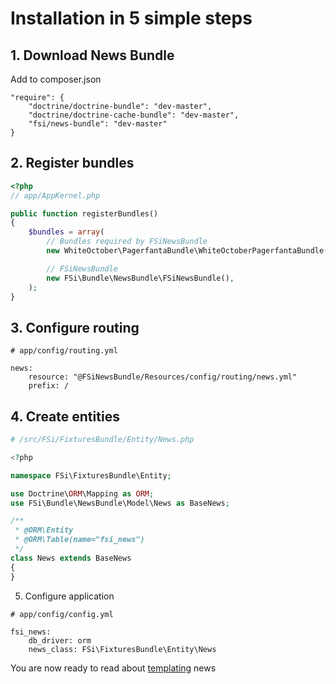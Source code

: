 # Installation in 5 simple steps

## 1. Download News Bundle

Add to composer.json

```
"require": {
    "doctrine/doctrine-bundle": "dev-master",
    "doctrine/doctrine-cache-bundle": "dev-master",
    "fsi/news-bundle": "dev-master"
}
```

## 2. Register bundles

```php
<?php
// app/AppKernel.php

public function registerBundles()
{
    $bundles = array(
        // Bundles required by FSiNewsBundle
        new WhiteOctober\PagerfantaBundle\WhiteOctoberPagerfantaBundle(),

        // FSiNewsBundle
        new FSi\Bundle\NewsBundle\FSiNewsBundle(),
    );
}
```

## 3. Configure routing

```
# app/config/routing.yml

news:
    resource: "@FSiNewsBundle/Resources/config/routing/news.yml"
    prefix: /
```

## 4. Create entities

```php
# /src/FSi/FixturesBundle/Entity/News.php

<?php

namespace FSi\FixturesBundle\Entity;

use Doctrine\ORM\Mapping as ORM;
use FSi\Bundle\NewsBundle\Model\News as BaseNews;

/**
 * @ORM\Entity
 * @ORM\Table(name="fsi_news")
 */
class News extends BaseNews
{
}

```

5. Configure application

```
# app/config/config.yml

fsi_news:
    db_driver: orm
    news_class: FSi\FixturesBundle\Entity\News
```

You are now ready to read about [templating](templating.md) news


